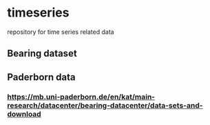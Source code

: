# timeseries
repository for time series related data


## Bearing dataset

## Paderborn data
### https://mb.uni-paderborn.de/en/kat/main-research/datacenter/bearing-datacenter/data-sets-and-download

